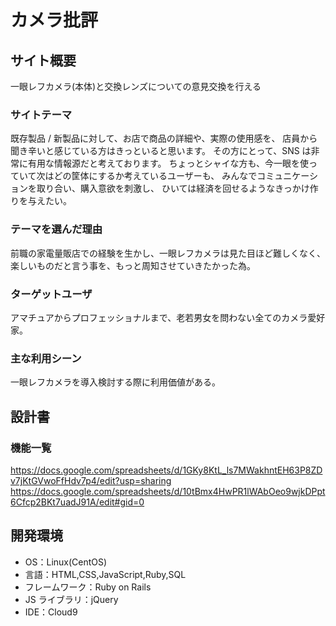 # カメラ批評

## サイト概要

一眼レフカメラ(本体)と交換レンズについての意見交換を行える

### サイトテーマ

既存製品 / 新製品に対して、お店で商品の詳細や、実際の使用感を、
店員から聞き辛いと感じている方はきっといると思います。
その方にとって、SNS は非常に有用な情報源だと考えております。
ちょっとシャイな方も、今一眼を使っていて次はどの筐体にするか考えているユーザーも、
みんなでコミュニケーションを取り合い、購入意欲を刺激し、
ひいては経済を回せるようなきっかけ作りを与えたい。

### テーマを選んだ理由

前職の家電量販店での経験を生かし、一眼レフカメラは見た目ほど難しくなく、
楽しいものだと言う事を、もっと周知させていきたかった為。

### ターゲットユーザ

アマチュアからプロフェッショナルまで、老若男女を問わない全てのカメラ愛好家。

### 主な利用シーン

一眼レフカメラを導入検討する際に利用価値がある。

## 設計書



### 機能一覧

https://docs.google.com/spreadsheets/d/1GKy8KtL_ls7MWakhntEH63P8ZDv7jKtGVwoFfHdv7p4/edit?usp=sharing
https://docs.google.com/spreadsheets/d/10tBmx4HwPR1lWAbOeo9wjkDPpt6Cfcp2BKt7uadJ91A/edit#gid=0

## 開発環境

- OS：Linux(CentOS)
- 言語：HTML,CSS,JavaScript,Ruby,SQL
- フレームワーク：Ruby on Rails
- JS ライブラリ：jQuery
- IDE：Cloud9